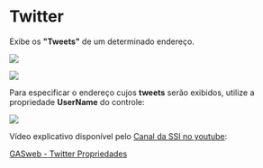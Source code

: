 # Twitter

Exibe os **"Tweets"** de um determinado endereço.

![](http://www.gvinci.com.br/manual/twitter3gv5.zoom80.png)

![](http://www.gvinci.com.br/manual/twittergv5.zoom80.png)

Para especificar o endereço cujos **tweets** serão exibidos, utilize a propriedade **UserName** do controle:

![](http://www.gvinci.com.br/manual/twitter2gv5.zoom80.png)

Vídeo explicativo disponível pelo [Canal da SSI no youtube](https://www.youtube.com/user/SSITecnologia):

[GASweb - Twitter Propriedades](https://www.youtube.com/watch?v=Ox_9z1IIWEU)

